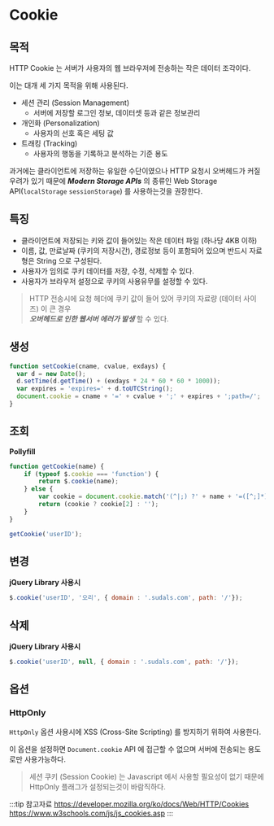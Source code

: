 # Cookie

## 목적

HTTP Cookie 는 서버가 사용자의 웹 브라우저에 전송하는 작은 데이터 조각이다.

이는 대개 세 가지 목적을 위해 사용된다.

* 세션 관리 (Session Management)
  * 서버에 저장할 로그인 정보, 데이터셋 등과 같은 정보관리
* 개인화 (Personalization)
  * 사용자의 선호 혹은 세팅 값
* 트래킹 (Tracking)
  * 사용자의 행동을 기록하고 분석하는 기준 용도

과거에는 클라이언트에 저장하는 유일한 수단이였으나 HTTP 요청시 오버헤드가 커질 우려가 있기 때문에 _**Modern Storage APIs**_ 의 종류인 Web Storage API(`localStorage` `sessionStorage`) 를 사용하는것을 권장한다.

## 특징

* 클라이언트에 저장되는 키와 값이 들어있는 작은 데이터 파일 \(하나당 4KB 이하\)
* 이름, 값, 만료날짜 \(쿠키의 저장시간\), 경로정보 등이 포함되어 있으며 반드시 자료형은 String 으로 구성된다.
* 사용자가 임의로 쿠키 데이터를 저장, 수정, 삭제할 수 있다.
* 사용자가 브라우저 설정으로 쿠키의 사용유무를 설정할 수 있다.

> HTTP 전송시에 요청 헤더에 쿠키 값이 들어 있어 쿠키의 자료량 \(데이터 사이즈\) 이 큰 경우  
> _**오버헤드로 인한 웹서버 에러가 발생**_ 할 수 있다.

## 생성

```javascript
function setCookie(cname, cvalue, exdays) {
  var d = new Date();
  d.setTime(d.getTime() + (exdays * 24 * 60 * 60 * 1000));
  var expires = 'expires=' + d.toUTCString();
  document.cookie = cname + '=' + cvalue + ';' + expires + ';path=/';
}
```

## 조회

**Pollyfill**

```javascript
function getCookie(name) {
    if (typeof $.cookie === 'function') {
        return $.cookie(name);
    } else {
        var cookie = document.cookie.match('(^|;) ?' + name + '=([^;]*)(;|$)');
        return (cookie ? cookie[2] : '');
    }
}
```

```javascript
getCookie('userID');
```

## 변경

**jQuery Library 사용시**

```javascript
$.cookie('userID', '오리', { domain : '.sudals.com', path: '/'});
```

## 삭제

**jQuery Library 사용시**

```javascript
$.cookie('userID', null, { domain : '.sudals.com', path: '/'});
```

## 옵션

### HttpOnly

`HttpOnly` 옵션 사용시에 XSS (Cross-Site Scripting) 를 방지하기 위하여 사용한다.

이 옵션을 설정하면 `Document.cookie` API 에 접근할 수 없으며 서버에 전송되는 용도로만 사용가능하다.

> 세션 쿠키 (Session Cookie) 는 Javascript 에서 사용할 필요성이 없기 때문에 HttpOnly 플래그가 설정되는것이 바람직하다.

:::tip 참고자료
<https://developer.mozilla.org/ko/docs/Web/HTTP/Cookies>  
<https://www.w3schools.com/js/js_cookies.asp>
:::